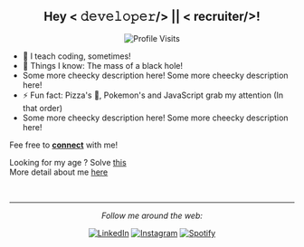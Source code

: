 <div align="center">
<h2> Hey  < 𝚍𝚎𝚟𝚎𝚕𝚘𝚙𝚎𝚛/> || < recruiter/>! </h2>
</div>


<div align="center">
 
![Profile Visits](https://visitor-badge.laobi.icu/badge?page_id=ManishPoduval.ManishPoduval)

</div>

<div>
 
- 🏢 I teach coding, sometimes!
- 🚀 Things I know: The mass of a black hole! 
- Some more cheecky description here! Some more cheecky description here!
- ⚡️ Fun fact:  Pizza's 🍕,  Pokemon's and JavaScript grab my attention (In that order)
- Some more cheecky description here! Some more cheecky description here!

Fee free to <a href="mailto:manupodu@gmail.com"><b>connect</b></a> with me!

Looking for my age ? Solve <a href="https://age-of-manish.herokuapp.com/" target="_blank">this</a> 
<br>
More detail about me <a href="https://manishpoduval.com/" target="_blank"> here </a>

</div>

<div >

<!-- <details open>
 <summary> 😇 <b>My Github Stats</b>: </summary>
<br>
<p align = "center">
  <img src = "https://github-readme-stats.vercel.app/api?username=ManishPoduval&show_icons=true&include_all_commits=true&count_private=true&theme=tokyonight&line_height=27">
  <img src = "https://github-readme-stats.vercel.app/api/top-langs/?username=ManishPoduval&theme=tokyonight">

</p>
</details> -->
</br>

</div>

---
<div align="center">

<i>Follow me around the web:</i><br>


<a href="https://www.linkedin.com/in/manishpoduval/" target="_blank"><img src="https://img.shields.io/badge/LinkedIn-%230077B5.svg?&style=flat-square&logo=linkedin&logoColor=white" alt="LinkedIn"></a>
<a href="https://www.instagram.com/itspodu" target="_blank"><img src="https://img.shields.io/badge/Instagram-%23E4405F.svg?&style=flat-square&logo=instagram&logoColor=white" alt="Instagram"></a>
<a href="https://open.spotify.com/user/31dseumo6kzvkt3ufcsikcx3rary" target="_blank"><img src="https://img.shields.io/badge/Spotify-%231ED760.svg?&style=flat-square&logo=spotify&logoColor=white" alt="Spotify"></a>
</div>



